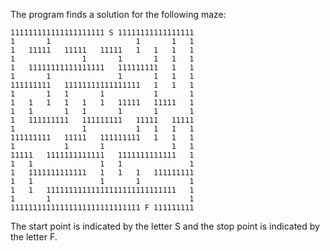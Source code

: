 The program finds a solution for the following maze:

	111111111111111111111 S 11111111111111111
	1       1                   1       1   1
	1   11111   11111   11111   1   1   1   1
	1               1       1       1   1   1
	1   11111111111111111   111111111   1   1
	1       1               1       1   1   1
	111111111   11111111111111111   1   1   1
	1       1   1       1           1       1
	1   1   1   1   1   1   11111   11111   1
	1   1       1   1       1       1       1
	1   111111111   111111111   11111   11111
	1               1           1   1   1   1
	111111111   11111   111111111   1   1   1
	1           1       1               1   1
	11111   1111111111111   1111111111111   1
	1   1               1   1               1
	1   1111111111111   1   1   1   111111111
	1   1               1       1           1
	1   1   11111111111111111111111111111   1
	1       1                               1
	11111111111111111111111111111 F 111111111

The start point is indicated by the letter S and the stop point is indicated by the letter F.